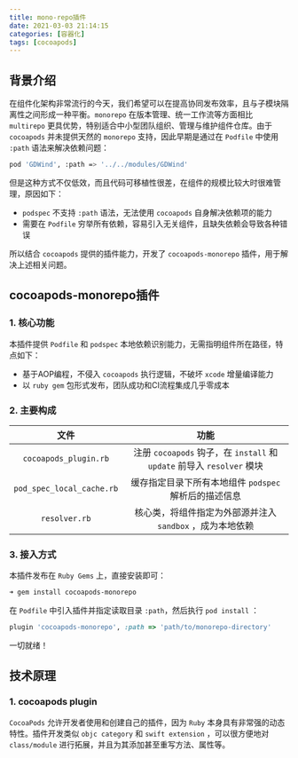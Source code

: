 ```yaml
---
title: mono-repo插件
date: 2021-03-03 21:14:15
categories: [容器化]
tags: [cocoapods] 
---
```


## 背景介绍

在组件化架构非常流行的今天，我们希望可以在提高协同发布效率，且与子模块隔离性之间形成一种平衡。`monorepo` 在版本管理、统一工作流等方面相比 `multirepo` 更具优势，特别适合中小型团队组织、管理与维护组件仓库。由于`cocoapods` 并未提供天然的 `monorepo` 支持，因此早期是通过在 `Podfile` 中使用 `:path` 语法来解决依赖问题：

```bash
pod 'GDWind', :path => '../../modules/GDWind'
```

但是这种方式不仅低效，而且代码可移植性很差，在组件的规模比较大时很难管理，原因如下：

- `podspec` 不支持 `:path` 语法，无法使用 `cocoapods` 自身解决依赖项的能力
- 需要在 `Podfile` 穷举所有依赖，容易引入无关组件，且缺失依赖会导致各种错误

所以结合 `cocoapods` 提供的插件能力，开发了 `cocoapods-monorepo` 插件，用于解决上述相关问题。

## cocoapods-monorepo插件 

### 1. 核心功能

本插件提供 `Podfile` 和 `podspec` 本地依赖识别能力，无需指明组件所在路径，特点如下：

- 基于AOP编程，不侵入 `cocoapods` 执行逻辑，不破坏 `xcode` 增量编译能力
- 以 `ruby gem` 包形式发布，团队成功和CI流程集成几乎零成本

### 2. 主要构成

|           文件            |                             功能                             |
| :-----------------------: | :----------------------------------------------------------: |
|   `cocoapods_plugin.rb`   | 注册 `cocoapods` 钩子，在 `install` 和 `update` 前导入 `resolver` 模块 |
| `pod_spec_local_cache.rb` |    缓存指定目录下所有本地组件 `podspec` 解析后的描述信息     |
|       `resolver.rb`       |  核心类，将组件指定为外部源并注入 `sandbox` ，成为本地依赖   |

### 3. 接入方式

本插件发布在 `Ruby Gems` 上，直接安装即可：

```bash
➜ gem install cocoapods-monorepo
```

在 `Podfile` 中引入插件并指定读取目录 `:path`，然后执行 `pod install` ：

```ruby
plugin 'cocoapods-monorepo', :path => 'path/to/monorepo-directory'
```

一切就绪！

## 技术原理

### 1. cocoapods plugin

`CocoaPods` 允许开发者使用和创建自己的插件，因为 `Ruby` 本身具有非常强的动态特性。插件开发类似 `objc category` 和 `swift extension` ，可以很方便地对 `class/module` 进行拓展，并且为其添加甚至重写方法、属性等。

